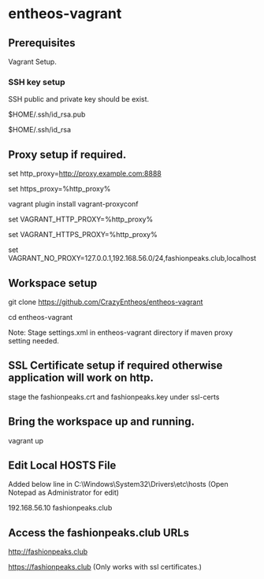# entheos-vagrant


## Prerequisites

Vagrant Setup.

### SSH key setup

SSH public and private key should be exist.

$HOME/.ssh/id_rsa.pub

$HOME/.ssh/id_rsa


## Proxy setup if required.

set http_proxy=http://proxy.example.com:8888

set https_proxy=%http_proxy%

vagrant plugin install vagrant-proxyconf


set VAGRANT_HTTP_PROXY=%http_proxy%

set VAGRANT_HTTPS_PROXY=%http_proxy%

set VAGRANT_NO_PROXY=127.0.0.1,192.168.56.0/24,fashionpeaks.club,localhost




## Workspace setup

git clone https://github.com/CrazyEntheos/entheos-vagrant

cd entheos-vagrant

Note: Stage settings.xml in entheos-vagrant directory if maven proxy setting needed.


## SSL Certificate setup if required otherwise application will work on http.

stage the fashionpeaks.crt and fashionpeaks.key under ssl-certs


## Bring the workspace up and running.

vagrant up

## Edit Local HOSTS File

Added below line in C:\Windows\System32\Drivers\etc\hosts (Open Notepad as Administrator for edit) 

192.168.56.10 fashionpeaks.club

## Access the fashionpeaks.club URLs

http://fashionpeaks.club 

https://fashionpeaks.club (Only works with ssl certificates.)





